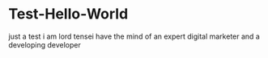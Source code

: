 # Test-Hello-World
just a test
i am lord tensei have the mind of an expert digital marketer and a developing developer
